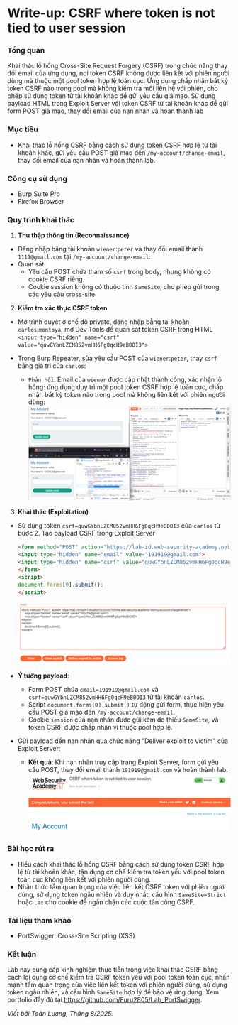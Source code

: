 # Write-up: CSRF where token is not tied to user session

### Tổng quan
Khai thác lỗ hổng Cross-Site Request Forgery (CSRF) trong chức năng thay đổi email của ứng dụng, nơi token CSRF không được liên kết với phiên người dùng mà thuộc một pool token hợp lệ toàn cục. Ứng dụng chấp nhận bất kỳ token CSRF nào trong pool mà không kiểm tra mối liên hệ với phiên, cho phép sử dụng token từ tài khoản khác để gửi yêu cầu giả mạo. Sử dụng payload HTML trong Exploit Server với token CSRF từ tài khoản khác để gửi form POST giả mạo, thay đổi email của nạn nhân và hoàn thành lab

### Mục tiêu
- Khai thác lỗ hổng CSRF bằng cách sử dụng token CSRF hợp lệ từ tài khoản khác, gửi yêu cầu POST giả mạo đến `/my-account/change-email`, thay đổi email của nạn nhân và hoàn thành lab.

### Công cụ sử dụng
- Burp Suite Pro
- Firefox Browser

### Quy trình khai thác
1. **Thu thập thông tin (Reconnaissance)**
- Đăng nhập bằng tài khoản `wiener`:`peter` và thay đổi email thành `1111@gmail.com` tại `/my-account/change-email`:
- Quan sát:
    - Yêu cầu POST chứa tham số `csrf` trong body, nhưng không có cookie CSRF riêng.
    - Cookie session không có thuộc tính `SameSite`, cho phép gửi trong các yêu cầu cross-site.

2. **Kiểm tra xác thực CSRF token**
- Mở trình duyệt ở chế độ private, đăng nhập bằng tài khoản `carlos`:`montoya`, mở Dev Tools để quan sát token CSRF trong HTML
    `<input type="hidden" name="csrf" value="quwGYbnLZCM852vmHH6Fg0qcH9eB0OI3">`

- Trong Burp Repeater, sửa yêu cầu POST của `wiener`:`peter`, thay `csrf` bằng giá trị của `carlos`:
    - `Phản hồi`: Email của `wiener` được cập nhật thành công, xác nhận lỗ hổng: ứng dụng duy trì một pool token CSRF hợp lệ toàn cục, chấp nhận bất kỳ token nào trong pool mà không liên kết với phiên người dùng:
        ![carlos](./images/1_switch_csrf.png)

3. **Khai thác (Exploitation)**
- Sử dụng token `csrf=quwGYbnLZCM852vmHH6Fg0qcH9eB0OI3` của `carlos` từ bước 2. Tạo payload CSRF trong Exploit Server
    ```html
    <form method="POST" action="https://lab-id.web-security-academy.net/my-account/change-email">
    <input type="hidden" name="email" value="191919@gmail.com">
    <input type="hidden" name="csrf" value="quwGYbnLZCM852vmHH6Fg0qcH9eB0OI3">
    </form>
    <script>
    document.forms[0].submit();
    </script>
    ```
    ![body](./images/2_body.png)
- **Ý tưởng payload**:
    - Form POST chứa `email=191919@gmail.com` và `csrf=quwGYbnLZCM852vmHH6Fg0qcH9eB0OI3` từ tài khoản `carlos`.
    - Script `document.forms[0].submit()` tự động gửi form, thực hiện yêu cầu POST giả mạo đến `/my-account/change-email`.
    - Cookie `session` của nạn nhân được gửi kèm do thiếu `SameSite`, và token CSRF được chấp nhận vì thuộc pool hợp lệ.

- Gửi payload đến nạn nhân qua chức năng "Deliver exploit to victim" của Exploit Server:
    - **Kết quả**: Khi nạn nhân truy cập trang Exploit Server, form gửi yêu cầu POST, thay đổi email thành `191919@gmail.com` và hoàn thành lab.
        ![solved](./images/3_solved.png)

### Bài học rút ra
- Hiểu cách khai thác lỗ hổng CSRF bằng cách sử dụng token CSRF hợp lệ từ tài khoản khác, tận dụng cơ chế kiểm tra token yếu với pool token toàn cục không liên kết với phiên người dùng.
- Nhận thức tầm quan trọng của việc liên kết CSRF token với phiên người dùng, sử dụng token ngẫu nhiên và duy nhất, cấu hình `SameSite=Strict` hoặc `Lax` cho cookie để ngăn chặn các cuộc tấn công CSRF.

### Tài liệu tham khảo
- PortSwigger: Cross-Site Scripting (XSS)

### Kết luận
Lab này cung cấp kinh nghiệm thực tiễn trong việc khai thác CSRF bằng cách lợi dụng cơ chế kiểm tra CSRF token yếu với pool token toàn cục, nhấn mạnh tầm quan trọng của việc liên kết token với phiên người dùng, sử dụng token ngẫu nhiên, và cấu hình `SameSite` hợp lý để bảo vệ ứng dụng. Xem portfolio đầy đủ tại https://github.com/Furu2805/Lab_PortSwigger.

*Viết bởi Toàn Lương, Tháng 8/2025.*